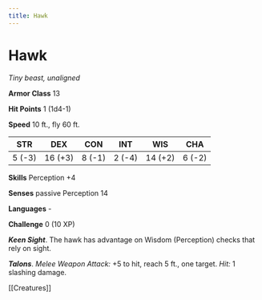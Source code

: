 ---title: Hawk---
# Hawk

*Tiny beast, unaligned*

**Armor Class** 13

**Hit Points** 1 (1d4-1)

**Speed** 10 ft., fly 60 ft.

| STR    | DEX     | CON    | INT    | WIS     | CHA    |
|--------|---------|--------|--------|---------|--------|
| 5 (-3) | 16 (+3) | 8 (-1) | 2 (-4) | 14 (+2) | 6 (-2) |

**Skills** Perception +4

**Senses** passive Perception 14

**Languages** -

**Challenge** 0 (10 XP)

***Keen Sight***. The hawk has advantage on Wisdom (Perception) checks that rely on sight.


***Talons***. *Melee Weapon Attack:* +5 to hit, reach 5 ft., one target. *Hit:* 1 slashing damage.


[[Creatures]]
